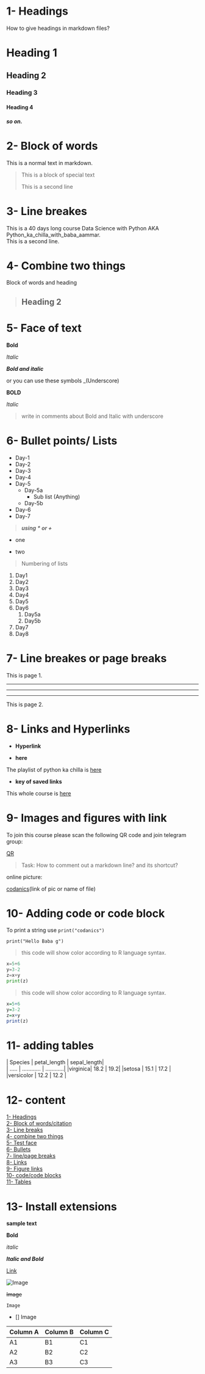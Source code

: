 # 1- Headings
How to give headings in markdown files?
# Heading 1
## Heading 2
### Heading 3
#### Heading 4
##### so on.
 

# 2- Block of words

This is a normal text in markdown.

>This is a block of special text
>
>This is a second line

# 3- Line breakes

This is a 40 days long course Data Science with Python AKA
Python_ka_chilla_with_baba_aammar.\
This is a second line.

# 4- Combine two things

Block of words and heading

> ## Heading 2

# 5- Face of text

**Bold**

*Italic*

***Bold and italic***

or you can use these symbols
_(Underscore)

__BOLD__

_Italic_

> write in comments about Bold and Italic with underscore

# 6- Bullet points/ Lists

- Day-1
- Day-2
- Day-3
- Day-4
- Day-5
    - Day-5a
        - Sub list (Anything)
    - Day-5b
- Day-6
- Day-7

>___using * or +___

* one
+ two


> Numbering of lists

1. Day1
2. Day2
3. Day3
4. Day4
1. Day5
1. Day6
    1. Day5a
    2. Day5b
7. Day7
8. Day8

# 7- Line breakes or page breaks

This is page 1.
***
___
***
This is page 2.
# 8- Links and Hyperlinks

* __Hyperlink__

<link past>

* __here__

The playlist of python ka chilla is [here](link)

* __key of saved links__

[codanics]:link

This whole course is [here][codanics] 


# 9- Images and figures with link

To join this course please scan the following QR code and join telegram group:

[QR](filename.extention(.png))

> Task: How to comment out a markdown line? and its shortcut? 

online picture:

[codanics](link of pic or name of file)

# 10- Adding code or code block

To print a string use `print("codanics")` 

`print("Hello Baba g")`

> this code will show color according to R language syntax.
 
```python
x=5+6
y=3-2
z=x+y
print(z)
```
> this code will show color according to R language syntax.
 

```r
x=5+6
y=3-2
z=x+y
print(z)
```

# 11- adding tables

| Species | petal_length | sepal_length|  
| .....   | ............ | ............|
|virginica| 18.2         |         19.2|
|setosa   | 15.1         | 17.2        |
|versicolor |       12.2 |        12.2 |

# 12- content

[1- Headings](#1--headings)\
[2- Block of words/citation](#2--block-of-words)\
[3- Line breaks](#3--line-breakes)\
[4- combine two things](#4--combine-two-things)\
[5- Test face](#5--face-of-text)\
[6- Bullets](#6--bullet-points-lists)\
[7- line/page breaks](#7--line-breakes-or-page-breaks)\
[8- Links](#8--links-and-hyperlinks)\
[9- Figure links](#9--images-and-figures-with-link)\
[10- code/code blocks](#10--adding-code-or-code-block)\
[11- Tables](#11--adding-tables)









# 13- Install extensions

**sample text**

**Bold**

_italic_

_**Italic and Bold**_

[Link](http://)

![Image](qr.png)

~~Image~~ 

```
Image

```

- [] Image


Column A | Column B | Column C
---------|----------|---------
 A1 | B1 | C1
 A2 | B2 | C2
 A3 | B3 | C3

 